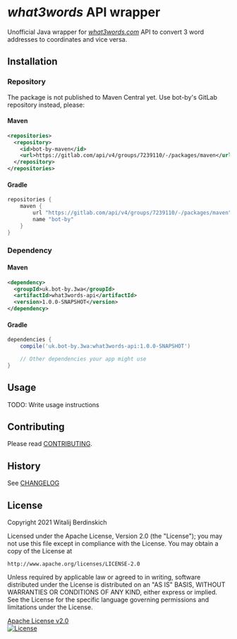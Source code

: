 # _what3words_ API wrapper

Unofficial Java wrapper for _[what3words.com][]_ API
to convert 3 word addresses to coordinates and vice versa.

## Installation

### Repository

The package is not published to Maven Central yet. Use bot-by's GitLab repository instead, please:

#### Maven

```xml
<repositories>
  <repository>
    <id>bot-by-maven</id>
    <url>https://gitlab.com/api/v4/groups/7239110/-/packages/maven</url>
  </repository>
</repositories>
```

#### Gradle

```gradle
repositories {
    maven {
        url "https://gitlab.com/api/v4/groups/7239110/-/packages/maven"
        name "bot-by"
    }
}
```

### Dependency

#### Maven

```xml
<dependency>
  <groupId>uk.bot-by.3wa</groupId>
  <artifactId>what3words-api</artifactId>
  <version>1.0.0-SNAPSHOT</version>
</dependency>
```

#### Gradle

```gradle
dependencies {
    compile('uk.bot-by.3wa:what3words-api:1.0.0-SNAPSHOT')

    // Other dependencies your app might use
}
```

## Usage

TODO: Write usage instructions

## Contributing

Please read [CONTRIBUTING](CONTRIBUTING.md).

## History

See [CHANGELOG](CHANGELOG.md)

## License

Copyright 2021 Witalij Berdinskich

Licensed under the Apache License, Version 2.0 (the "License");
you may not use this file except in compliance with the License.
You may obtain a copy of the License at

    http://www.apache.org/licenses/LICENSE-2.0

Unless required by applicable law or agreed to in writing, software
distributed under the License is distributed on an "AS IS" BASIS,
WITHOUT WARRANTIES OR CONDITIONS OF ANY KIND, either express or implied.
See the License for the specific language governing permissions and
limitations under the License.

[Apache License v2.0](LICENSE)  
[![License](https://img.shields.io/badge/license-Apache%202.0-blue.svg?style=flat)](http://www.apache.org/licenses/LICENSE-2.0.html)

[what3words.com]: https://what3words.com/ "It’s the easiest way to find and share exact locations."
